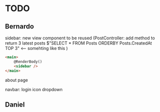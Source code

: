 # TODO

## Bernardo

sidebar: new view component to be reused
(PostController: add method to return 3 latest posts
    $"SELECT * FROM Posts ORDERBY Posts.CreatedAt TOP 3"  <-- somehting like this
)

```html
<main>
    @RenderBody()
    <sidebar />
</main>
```

about page

navbar:
login icon dropdown


## Daniel